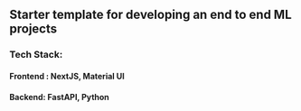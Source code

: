 ## Starter template for developing an end to end ML projects

### Tech Stack:
#### Frontend : NextJS, Material UI
#### Backend: FastAPI, Python
